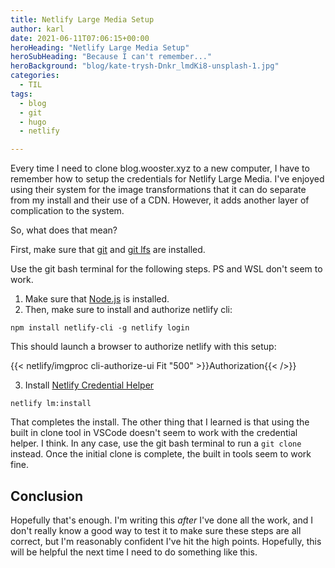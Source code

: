 ```yaml
---
title: Netlify Large Media Setup
author: karl
date: 2021-06-11T07:06:15+00:00
heroHeading: "Netlify Large Media Setup"
heroSubHeading: "Because I can't remember..."
heroBackground: "blog/kate-trysh-Dnkr_lmdKi8-unsplash-1.jpg"
categories:
  - TIL
tags:
  - blog
  - git
  - hugo
  - netlify

---
```

Every time I need to clone blog.wooster.xyz to a new computer, I have to remember how to setup the credentials for Netlify Large Media. I've enjoyed using their system for the image transformations that it can do separate from my install and their use of a CDN. However, it adds another layer of complication to the system.

So, what does that mean?

First, make sure that [git][1] and [git lfs][2] are installed.

Use the git bash terminal for the following steps. PS and WSL don't seem to work.

  1. Make sure that [Node.js][3] is installed.
  1. Then, make sure to install and authorize netlify cli:

```npm install netlify-cli -g netlify login```

This should launch a browser to authorize netlify with this setup:

{{< netlify/imgproc cli-authorize-ui Fit "500" >}}Authorization{{< />}}

3. Install [Netlify Credential Helper][4]

```netlify lm:install```

That completes the install. The other thing that I learned is that using the built in clone tool in VSCode doesn't seem to work with the credential helper. I think. In any case, use the git bash terminal to run a `git clone` instead. Once the initial clone is complete, the built in tools seem to work fine.

## Conclusion

Hopefully that's enough. I'm writing this _after_ I've done all the work, and I don't really know a good way to test it to make sure these steps are all correct, but I'm reasonably confident I've hit the high points. Hopefully, this will be helpful the next time I need to do something like this.

 [1]: https://git-scm.com/download/win
 [2]: https://git-lfs.github.com/
 [3]: https://nodejs.org/en/download/
 [4]: https://github.com/netlify/netlify-credential-helper